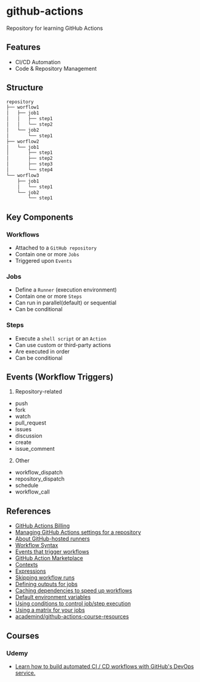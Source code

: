 # github-actions
Repository for learning GitHub Actions

## Features
- CI/CD Automation
- Code & Repository Management

## Structure
```sh
repository
├── worflow1
│   ├── job1
│   │   ├── step1
│   │   └── step2
│   └── job2
│       └── step1
├── worflow2
│   └── job1
│       ├── step1
│       ├── step2
│       ├── step3
│       └── step4
└── worflow3
    ├── job1
    │   └── step1
    └── job2
        └── step1
```

## Key Components
### Workflows
- Attached to a `GitHub repository`
- Contain one or more `Jobs`
- Triggered upon `Events`

### Jobs
- Define a `Runner` (execution environment)
- Contain one or more `Steps`
- Can run in parallel(default) or sequential
- Can be conditional

### Steps
- Execute a `shell script` or an `Action`
- Can use custom or third-party actions
- Are executed in order
- Can be conditional

## Events (Workflow Triggers)
1. Repository-related
- push
- fork
- watch
- pull_request
- issues
- discussion
- create
- issue_comment
2. Other
- workflow_dispatch
- repository_dispatch
- schedule
- workflow_call

## References
- [GitHub Actions Billing](https://docs.github.com/en/billing/managing-billing-for-github-actions/about-billing-for-github-actions)
- [Managing GitHub Actions settings for a repository](https://docs.github.com/en/repositories/managing-your-repositorys-settings-and-features/enabling-features-for-your-repository/managing-github-actions-settings-for-a-repository)
- [About GitHub-hosted runners](https://docs.github.com/en/actions/using-github-hosted-runners/about-github-hosted-runners/about-github-hosted-runners)
- [Workflow Syntax](https://docs.github.com/en/actions/using-workflows/workflow-syntax-for-github-actions#onpull_requestpull_request_targetbranchesbranches-ignore)
- [Events that trigger workflows](https://docs.github.com/en/actions/using-workflows/events-that-trigger-workflows)
- [GitHub Action Marketplace](https://github.com/marketplace?type=actions)
- [Contexts](https://docs.github.com/en/actions/learn-github-actions/contexts)
- [Expressions](https://docs.github.com/en/actions/learn-github-actions/expressions)
- [Skipping workflow runs](https://docs.github.com/en/actions/managing-workflow-runs/skipping-workflow-runs)
- [Defining outputs for jobs](https://docs.github.com/en/actions/using-jobs/defining-outputs-for-jobs)
- [Caching dependencies to speed up workflows](https://docs.github.com/en/actions/using-workflows/caching-dependencies-to-speed-up-workflows)
- [Default environment variables](https://docs.github.com/en/actions/learn-github-actions/variables#default-environment-variables)
- [Using conditions to control job/step execution](https://docs.github.com/en/actions/using-jobs/using-conditions-to-control-job-execution)
- [Using a matrix for your jobs](https://docs.github.com/en/actions/using-jobs/using-a-matrix-for-your-jobs)
- [academind/github-actions-course-resources](https://github.com/academind/github-actions-course-resources)

## Courses
### Udemy
- [Learn how to build automated CI / CD workflows with GitHub's DevOps service.](https://ibm-learning.udemy.com/course/github-actions-the-complete-guide/learn/lecture/34138472#overview)
